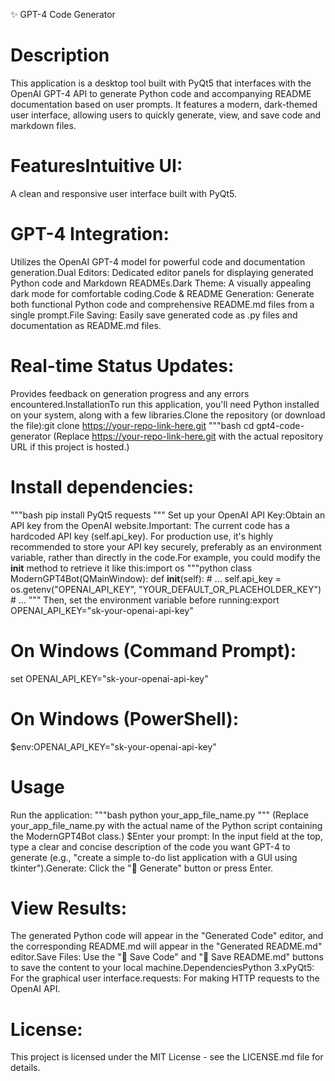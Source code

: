 ✨ GPT-4 Code Generator
# Description
This application is a desktop tool built with PyQt5 that interfaces with the OpenAI GPT-4 API to generate Python code and accompanying README documentation based on user prompts. It features a modern, dark-themed user interface, allowing users to quickly generate, view, and save code and markdown files.
# FeaturesIntuitive UI:
A clean and responsive user interface built with PyQt5.
# GPT-4 Integration:
Utilizes the OpenAI GPT-4 model for powerful code and documentation generation.Dual Editors: Dedicated editor panels for displaying generated Python code and Markdown READMEs.Dark Theme: A visually appealing dark mode for comfortable coding.Code & README Generation: Generate both functional Python code and comprehensive README.md files from a single prompt.File Saving: Easily save generated code as .py files and documentation as README.md files.
# Real-time Status Updates:
Provides feedback on generation progress and any errors encountered.InstallationTo run this application, you'll need Python installed on your system, along with a few libraries.Clone the repository (or download the file):git clone https://your-repo-link-here.git
"""bash
cd gpt4-code-generator
(Replace https://your-repo-link-here.git with the actual repository URL if this project is hosted.)
# Install dependencies:
"""bash
pip install PyQt5 requests
"""
Set up your OpenAI API Key:Obtain an API key from the OpenAI website.Important: The current code has a hardcoded API key (self.api_key). For production use, it's highly recommended to store your API key securely, preferably as an environment variable, rather than directly in the code.For example, you could modify the __init__ method to retrieve it like this:import os
"""python
class ModernGPT4Bot(QMainWindow):
    def __init__(self):
        # ...
        self.api_key = os.getenv("OPENAI_API_KEY", "YOUR_DEFAULT_OR_PLACEHOLDER_KEY")
        # ...
"""
Then, set the environment variable before running:export OPENAI_API_KEY="sk-your-openai-api-key"
# On Windows (Command Prompt):
set OPENAI_API_KEY="sk-your-openai-api-key"
# On Windows (PowerShell):
$env:OPENAI_API_KEY="sk-your-openai-api-key"
# Usage
Run the application:
"""bash
python your_app_file_name.py
"""
(Replace your_app_file_name.py with the actual name of the Python script containing the ModernGPT4Bot class.)
$Enter your prompt: 
In the input field at the top, type a clear and concise description of the code you want GPT-4 to generate (e.g., "create a simple to-do list application with a GUI using tkinter").Generate: Click the "🚀 Generate" button or press Enter.
# View Results: 
The generated Python code will appear in the "Generated Code" editor, and the corresponding README.md will appear in the "Generated README.md" editor.Save Files: Use the "💾 Save Code" and "📄 Save README.md" buttons to save the content to your local machine.DependenciesPython 3.xPyQt5: For the graphical user interface.requests: For making HTTP requests to the OpenAI API.
# License:
This project is licensed under the MIT License - see the LICENSE.md file for details.





